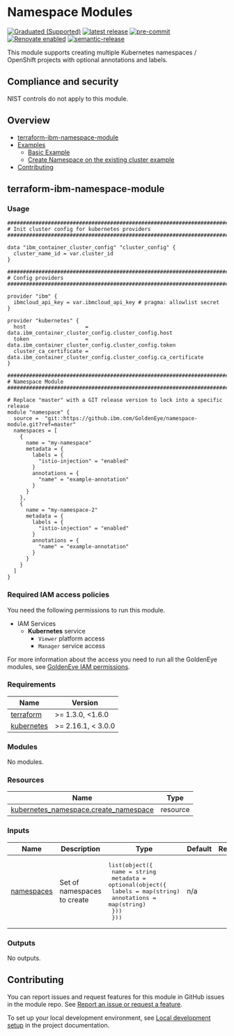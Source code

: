 <!-- Update the title -->
# Namespace Modules

<!--
Update status and "latest release" badges:
  1. For the status options, see https://terraform-ibm-modules.github.io/documentation/#/badge-status
  2. Update the "latest release" badge to point to the correct module's repo. Replace "terraform-ibm-module-template" in two places.
-->
[![Graduated (Supported)](https://img.shields.io/badge/Status-Graduated%20(Supported)-brightgreen)](https://terraform-ibm-modules.github.io/documentation/#/badge-status)
[![latest release](https://img.shields.io/github/v/release/terraform-ibm-modules/terraform-ibm-namespace-module?logo=GitHub&sort=semver)](https://github.com/terraform-ibm-modules/terraform-ibm-namespace-module/releases/latest)
[![pre-commit](https://img.shields.io/badge/pre--commit-enabled-brightgreen?logo=pre-commit&logoColor=white)](https://github.com/pre-commit/pre-commit)
[![Renovate enabled](https://img.shields.io/badge/renovate-enabled-brightgreen.svg)](https://renovatebot.com/)
[![semantic-release](https://img.shields.io/badge/%20%20%F0%9F%93%A6%F0%9F%9A%80-semantic--release-e10079.svg)](https://github.com/semantic-release/semantic-release)

<!-- Add a description of module(s) in this repo -->
This module supports creating multiple Kubernetes namespaces / OpenShift projects with optional annotations and labels.

## Compliance and security

NIST controls do not apply to this module.

<!-- Below content is automatically populated via pre-commit hook -->
<!-- BEGIN OVERVIEW HOOK -->
## Overview
* [terraform-ibm-namespace-module](#terraform-ibm-namespace-module)
* [Examples](./examples)
    * [Basic Example](./examples/basic)
    * [Create Namespace on the existing cluster example](./examples/create-namespaces-existing-cluster)
* [Contributing](#contributing)
<!-- END OVERVIEW HOOK -->


<!--
If this repo contains any reference architectures, uncomment the heading below and links to them.
(Usually in the `/reference-architectures` directory.)
See "Reference architecture" in Authoring Guidelines in the public documentation at
https://terraform-ibm-modules.github.io/documentation/#/implementation-guidelines?id=reference-architecture
-->
<!-- ## Reference architectures -->


<!-- This heading should always match the name of the root level module (aka the repo name) -->
## terraform-ibm-namespace-module

### Usage

<!--
Add an example of the use of the module in the following code block.

Use real values instead of "var.<var_name>" or other placeholder values
unless real values don't help users know what to change.
-->

```hcl
##############################################################################
# Init cluster config for kubernetes providers
##############################################################################

data "ibm_container_cluster_config" "cluster_config" {
  cluster_name_id = var.cluster_id
}

##############################################################################
# Config providers
##############################################################################

provider "ibm" {
  ibmcloud_api_key = var.ibmcloud_api_key # pragma: allowlist secret
}

provider "kubernetes" {
  host                   = data.ibm_container_cluster_config.cluster_config.host
  token                  = data.ibm_container_cluster_config.cluster_config.token
  cluster_ca_certificate = data.ibm_container_cluster_config.cluster_config.ca_certificate
}

##############################################################################
# Namespace Module
##############################################################################

# Replace "master" with a GIT release version to lock into a specific release
module "namespace" {
  source =  "git::https://github.ibm.com/GoldenEye/namespace-module.git?ref=master"
  namespaces = [
    {
      name = "my-namespace"
      metadata = {
        labels = {
          "istio-injection" = "enabled"
        }
        annotations = {
          "name" = "example-annotation"
        }
      }
    },
    {
      name = "my-namespace-2"
      metadata = {
        labels = {
          "istio-injection" = "enabled"
        }
        annotations = {
          "name" = "example-annotation"
        }
      }
    }
  ]
}
```

### Required IAM access policies

You need the following permissions to run this module.

- IAM Services
  - **Kubernetes** service
      - `Viewer` platform access
      - `Manager` service access

For more information about the access you need to run all the GoldenEye modules, see [GoldenEye IAM permissions](https://github.ibm.com/GoldenEye/documentation/blob/master/goldeneye-iam-permissions.md).

<!-- NO PERMISSIONS FOR MODULE
If no permissions are required for the module, uncomment the following
statement instead the previous block.
-->

<!-- No permissions are needed to run this module.-->


<!-- Below content is automatically populated via pre-commit hook -->
<!-- BEGINNING OF PRE-COMMIT-TERRAFORM DOCS HOOK -->
### Requirements

| Name | Version |
|------|---------|
| <a name="requirement_terraform"></a> [terraform](#requirement\_terraform) | >= 1.3.0, <1.6.0 |
| <a name="requirement_kubernetes"></a> [kubernetes](#requirement\_kubernetes) | >= 2.16.1, < 3.0.0 |

### Modules

No modules.

### Resources

| Name | Type |
|------|------|
| [kubernetes_namespace.create_namespace](https://registry.terraform.io/providers/hashicorp/kubernetes/latest/docs/resources/namespace) | resource |

### Inputs

| Name | Description | Type | Default | Required |
|------|-------------|------|---------|:--------:|
| <a name="input_namespaces"></a> [namespaces](#input\_namespaces) | Set of namespaces to create | <pre>list(object({<br>    name = string<br>    metadata = optional(object({<br>      labels      = map(string)<br>      annotations = map(string)<br>    }))<br>  }))</pre> | n/a | yes |

### Outputs

No outputs.
<!-- END OF PRE-COMMIT-TERRAFORM DOCS HOOK -->

<!-- Leave this section as is so that your module has a link to local development environment set up steps for contributors to follow -->
## Contributing

You can report issues and request features for this module in GitHub issues in the module repo. See [Report an issue or request a feature](https://github.com/terraform-ibm-modules/.github/blob/main/.github/SUPPORT.md).

To set up your local development environment, see [Local development setup](https://terraform-ibm-modules.github.io/documentation/#/local-dev-setup) in the project documentation.
